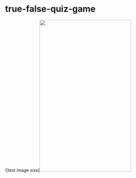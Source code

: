 # true-false-quiz-game
![test image size]<img src="https://user-images.githubusercontent.com/22132871/155980907-ae410fe0-c8e7-46f4-b425-5fe0e9de187b.png" width="300" height="500">
